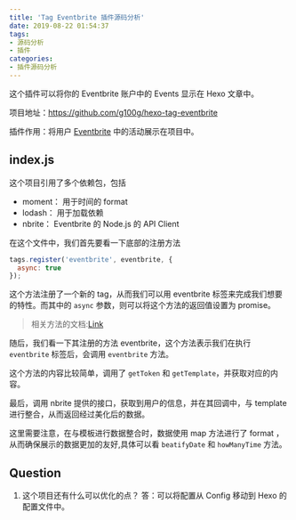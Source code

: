 ```yaml
---
title: 'Tag Eventbrite 插件源码分析'
date: 2019-08-22 01:54:37
tags:
- 源码分析
- 插件
categories:
- 插件源码分析
---
```

这个插件可以将你的 Eventbrite 账户中的 Events 显示在 Hexo 文章中。

<!--- more ---->

项目地址：https://github.com/g100g/hexo-tag-eventbrite

插件作用：将用户 [Eventbrite][1] 中的活动展示在项目中。

## index.js

这个项目引用了多个依赖包，包括 

- moment： 用于时间的 format
- lodash： 用于加载依赖
- nbrite： Eventbrite 的 Node.js 的 API Client


在这个文件中，我们首先要看一下底部的注册方法

```javascript
tags.register('eventbrite', eventbrite, {
  async: true
});
```

这个方法注册了一个新的 tag，从而我们可以用 eventbrite 标签来完成我们想要的特性。而其中的 `async` 参数，则可以将这个方法的返回值设置为 promise。

> 相关方法的文档:[Link][2]

随后，我们看一下其注册的方法 eventbrite，这个方法表示我们在执行 `eventbrite` 标签后，会调用 `eventbrite` 方法。

这个方法的内容比较简单，调用了 `getToken` 和 `getTemplate`，并获取对应的内容。


最后，调用 nbrite 提供的接口，获取到用户的信息，并在其回调中，与 template 进行整合，从而返回经过美化后的数据。

这里需要注意，在与模板进行数据整合时，数据使用 map 方法进行了 format ，从而确保展示的数据更加的友好,具体可以看  `beatifyDate` 和 `howManyTime` 方法。

## Question

1. 这个项目还有什么可以优化的点？
   答：可以将配置从 Config 移动到 Hexo 的配置文件中。

[1]:https://www.eventbrite.com/
[2]:https://github.com/hexojs/hexo/blob/651f34bf6d2be5cb9c07009e857a73ecad3b414c/lib/extend/tag.js#L15-L44